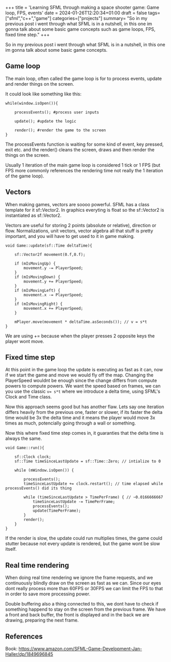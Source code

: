 +++
title = 'Learning SFML through making a space shooter game: Game loop, FPS, events'
date = 2024-01-26T12:20:34+01:00
draft = false
tags=["sfml","c++","game"]
categories=["projects"]
summary= "So in my previous post i went through what SFML is in a nutshell, in this one im gonna talk about some basic game concepts such as game loops, FPS, fixed time step."
+++

So in my previous post i went through what SFML is in a nutshell, in this one im gonna talk about some basic game concepts.

## Game loop

The main loop, often called the game loop is for to process events, update and render things on the screen.

It could look like something like this:

```
while(window.isOpen()){

    processEvents(); #process user inputs

    update(); #update the logic

    render(); #render the game to the screen
}
```


The processEvents function is waiting for some kind of event, key pressed, exit etc. and the render() cleans the screen, draws and then render the things on the screen.

Usually 1 iteration of the main game loop is considered 1 tick or 1 FPS (but FPS more commonly references the rendering time not really the 1 iteration of the game loop).

## Vectors

When making games, vectors are soooo powerful. SFML has a class template for it sf::Vector2. In graphics everyting is float so the sf::Vector2 is instantiated as sf::Vector2<float>.

Vectors are useful for storing 2 points (absolute or relative), direction or flow. Normalizations, unit vectors, vector algebra all that stuff is pretty important, and you will have to get used to it in game making.

```
void Game::update(sf::Time deltaTime){

    sf::Vector2f movement(0.f,0.f);

    if (mIsMovingUp) {
        movement.y -= PlayerSpeed;
    }
    if (mIsMovingDown) {
        movement.y += PlayerSpeed;
    }
    if (mIsMovingLeft) {
        movement.x -= PlayerSpeed;
    }
    if (mIsMovingRight) {
        movement.x += PlayerSpeed;
    }

    mPlayer.move(movement * deltaTime.asSeconds()); // v = s*t
}
```

We are using += because when the player presses 2 opposite keys the player wont move. 

## Fixed time step

At this point in the game loop the update is executing as fast as it can, now if we start the game and move we would fly off the map. Changing the PlayerSpeed wouldnt be enough since the change differs from compute powers to compute powers. We want the speed based on frames, we can you use the classic `v= s*t` where we introduce a delta time, using SFML's Clock and Time class.

Now this approach seems good but has another flaw. Lets say one iteration differs heavily from the previous one, faster or slower, if its faster the delta time would be 3x the delta time and it means the player would move 3x times as much, potencially going through a wall or something.

Now this where fixed time step comes in, it guaranties that the delta time is always the same.

```
void Game::run(){

    sf::Clock clock;
    sf::Time timeSinceLastUpdate = sf::Time::Zero; // intialize to 0

    while (mWindow.isOpen()) {
 
        processEvents();
        timeSinceLastUpdate += clock.restart(); // time elapsed while processEvents() did its thing

        while (timeSinceLastUpdate > TimePerFrame) { // ~0.0166666667
            timeSinceLastUpdate -= TimePerFrame;
            processEvents();
            update(TimePerFrame);
        }
        render();
    }
}
```

If the render is slow, the update could run multiplies times, the game could stutter because not every update is rendered, but the game wont be slow itself.

## Real time rendering

When doing real time rendering we ignore the frame requests, and we continuously blindly draw on the screen as fast as we can. Since our eyes dont really process more than 60FPS or 30FPS we can limit the FPS to that in order to save more processing power.

Double buffering also a thing connected to this, we dont have to check if something happend to stay on the screen from the previous frame. We have a front and back buffer, the front is displayed and in the back we are drawing, preparing the next frame.



## References
Book: https://www.amazon.com/SFML-Game-Development-Jan-Haller/dp/1849696845
